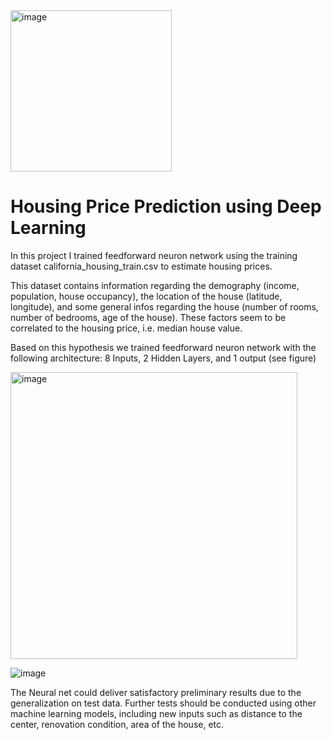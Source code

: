 <img width="258" alt="image" src="https://github.com/oubbatimo/Housing-Price-Prediction/assets/92709052/1e9380cc-7633-4e79-9a3c-e0dd9bb55f1d">

# Housing Price Prediction using Deep Learning
In this project I trained feedforward neuron network using the training dataset california_housing_train.csv to estimate housing prices.

This dataset contains information regarding the demography (income, population, house occupancy), the location of the house (latitude, longitude), and some general infos regarding the house (number of rooms, number of bedrooms, age of the house). These factors seem to be correlated to the housing price, i.e. median house value. 

Based on this hypothesis we trained feedforward neuron network with the following architecture:
8 Inputs, 2 Hidden Layers, and 1 output (see figure)

<img width="459" alt="image" src="https://github.com/oubbatimo/Housing-Price-Prediction/assets/92709052/10cc4c2a-e90f-4c29-a269-e6d3d9b327e2">


![image](https://github.com/oubbatimo/Housing-Price-Prediction/assets/92709052/e1c5c1e5-7398-4eba-8c7b-069aca594c3b)

The Neural net could deliver satisfactory preliminary results due to the generalization on test data. Further tests should be conducted using other machine learning models, including new inputs such as distance to the center, renovation condition, area of the house, etc.
